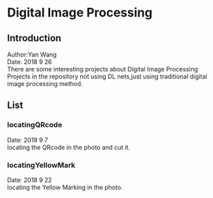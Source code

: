 # Digital Image Processing
## Introduction
Author:Yan Wang <br>
Date: 2018 9 26 <br>
There are some interesting projects about Digital Image Processing<br>
Projects in the repository not using DL nets,just using traditional digital image processing method.<br>

## List
### locatingQRcode
Date: 2019 9 7 <br>
locating the QRcode in the photo and cut it.

### locatingYellowMark
Date: 2018 9 22 <br>
locating the Yellow Marking in the photo.





